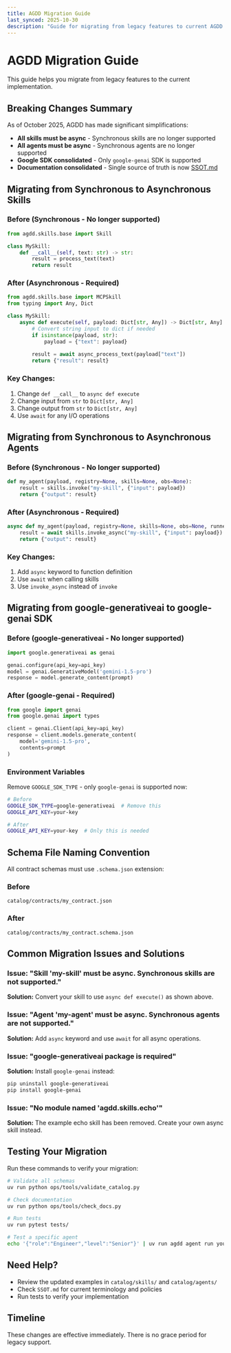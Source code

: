 ```yaml
---
title: AGDD Migration Guide
last_synced: 2025-10-30
description: "Guide for migrating from legacy features to current AGDD implementation."
---
```


# AGDD Migration Guide

This guide helps you migrate from legacy features to the current implementation.

## Breaking Changes Summary

As of October 2025, AGDD has made significant simplifications:
- **All skills must be async** - Synchronous skills are no longer supported
- **All agents must be async** - Synchronous agents are no longer supported  
- **Google SDK consolidated** - Only `google-genai` SDK is supported
- **Documentation consolidated** - Single source of truth is now [SSOT.md](../architecture/ssot.md)

## Migrating from Synchronous to Asynchronous Skills

### Before (Synchronous - No longer supported)
```python
from agdd.skills.base import Skill

class MySkill:
    def __call__(self, text: str) -> str:
        result = process_text(text)
        return result
```

### After (Asynchronous - Required)
```python
from agdd.skills.base import MCPSkill
from typing import Any, Dict

class MySkill:
    async def execute(self, payload: Dict[str, Any]) -> Dict[str, Any]:
        # Convert string input to dict if needed
        if isinstance(payload, str):
            payload = {"text": payload}
        
        result = await async_process_text(payload["text"])
        return {"result": result}
```

### Key Changes:
1. Change `def __call__` to `async def execute`
2. Change input from `str` to `Dict[str, Any]`
3. Change output from `str` to `Dict[str, Any]`
4. Use `await` for any I/O operations

## Migrating from Synchronous to Asynchronous Agents

### Before (Synchronous - No longer supported)
```python
def my_agent(payload, registry=None, skills=None, obs=None):
    result = skills.invoke("my-skill", {"input": payload})
    return {"output": result}
```

### After (Asynchronous - Required)
```python
async def my_agent(payload, registry=None, skills=None, obs=None, runner=None):
    result = await skills.invoke_async("my-skill", {"input": payload})
    return {"output": result}
```

### Key Changes:
1. Add `async` keyword to function definition
2. Use `await` when calling skills
3. Use `invoke_async` instead of `invoke`

## Migrating from google-generativeai to google-genai SDK

### Before (google-generativeai - No longer supported)
```python
import google.generativeai as genai

genai.configure(api_key=api_key)
model = genai.GenerativeModel('gemini-1.5-pro')
response = model.generate_content(prompt)
```

### After (google-genai - Required)
```python
from google import genai
from google.genai import types

client = genai.Client(api_key=api_key)
response = client.models.generate_content(
    model='gemini-1.5-pro',
    contents=prompt
)
```

### Environment Variables
Remove `GOOGLE_SDK_TYPE` - only `google-genai` is supported now:
```bash
# Before
GOOGLE_SDK_TYPE=google-generativeai  # Remove this
GOOGLE_API_KEY=your-key

# After  
GOOGLE_API_KEY=your-key  # Only this is needed
```

## Schema File Naming Convention

All contract schemas must use `.schema.json` extension:

### Before
```
catalog/contracts/my_contract.json
```

### After
```
catalog/contracts/my_contract.schema.json
```

## Common Migration Issues and Solutions

### Issue: "Skill 'my-skill' must be async. Synchronous skills are not supported."
**Solution:** Convert your skill to use `async def execute()` as shown above.

### Issue: "Agent 'my-agent' must be async. Synchronous agents are not supported."
**Solution:** Add `async` keyword and use `await` for all async operations.

### Issue: "google-generativeai package is required"
**Solution:** Install `google-genai` instead:
```bash
pip uninstall google-generativeai
pip install google-genai
```

### Issue: "No module named 'agdd.skills.echo'"
**Solution:** The example echo skill has been removed. Create your own async skill instead.

## Testing Your Migration

Run these commands to verify your migration:

```bash
# Validate all schemas
uv run python ops/tools/validate_catalog.py

# Check documentation
uv run python ops/tools/check_docs.py

# Run tests
uv run pytest tests/

# Test a specific agent
echo '{"role":"Engineer","level":"Senior"}' | uv run agdd agent run your-agent
```

## Need Help?

- Review the updated examples in `catalog/skills/` and `catalog/agents/`
- Check `SSOT.md` for current terminology and policies
- Run tests to verify your implementation

## Timeline

These changes are effective immediately. There is no grace period for legacy support.
